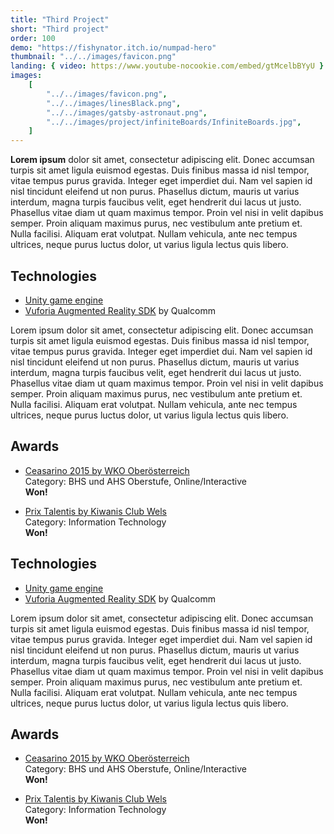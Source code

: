 ```yaml
---
title: "Third Project"
short: "Third project"
order: 100
demo: "https://fishynator.itch.io/numpad-hero"
thumbnail: "../../images/favicon.png"
landing: { video: https://www.youtube-nocookie.com/embed/gtMcelbBYyU }
images:
    [
        "../../images/favicon.png",
        "../../images/linesBlack.png",
        "../../images/gatsby-astronaut.png",
        "../../images/project/infiniteBoards/InfiniteBoards.jpg",
    ]
---
```


**Lorem ipsum** dolor sit amet, consectetur adipiscing elit. Donec accumsan turpis sit amet ligula euismod egestas. Duis finibus massa id nisl tempor, vitae tempus purus gravida. Integer eget imperdiet dui. Nam vel sapien id nisl tincidunt eleifend ut non purus. Phasellus dictum, mauris ut varius interdum, magna turpis faucibus velit, eget hendrerit dui lacus ut justo. Phasellus vitae diam ut quam maximus tempor. Proin vel nisi in velit dapibus semper. Proin aliquam maximus purus, nec vestibulum ante pretium et. Nulla facilisi. Aliquam erat volutpat. Nullam vehicula, ante nec tempus ultrices, neque purus luctus dolor, ut varius ligula lectus quis libero.

<bs-row>

<bs-col>

## Technologies

-   [Unity game engine](https://unity.com/)
-   [Vuforia Augmented Reality SDK](https://www.vuforia.com/) by Qualcomm

Lorem ipsum dolor sit amet, consectetur adipiscing elit. Donec accumsan turpis sit amet ligula euismod egestas. Duis finibus massa id nisl tempor, vitae tempus purus gravida. Integer eget imperdiet dui. Nam vel sapien id nisl tincidunt eleifend ut non purus. Phasellus dictum, mauris ut varius interdum, magna turpis faucibus velit, eget hendrerit dui lacus ut justo. Phasellus vitae diam ut quam maximus tempor. Proin vel nisi in velit dapibus semper. Proin aliquam maximus purus, nec vestibulum ante pretium et. Nulla facilisi. Aliquam erat volutpat. Nullam vehicula, ante nec tempus ultrices, neque purus luctus dolor, ut varius ligula lectus quis libero.

</bs-col>

<bs-col>

## Awards

-   [Ceasarino 2015 by WKO Oberösterreich](https://caesarino2015.submit.to/landing/award/ausschreibung-info)  
    Category: BHS und AHS Oberstufe, Online/Interactive  
    **Won!**

-   [Prix Talentis by Kiwanis Club Wels](https://www.meinbezirk.at/wels-wels-land/c-lokales/kiwanis-preis-prix-talentis-fuer-htl-diplomarbeiten_a1393034)  
    Category: Information Technology  
    **Won!**

</bs-col>

<bs-col>

## Technologies

-   [Unity game engine](https://unity.com/)
-   [Vuforia Augmented Reality SDK](https://www.vuforia.com/) by Qualcomm

Lorem ipsum dolor sit amet, consectetur adipiscing elit. Donec accumsan turpis sit amet ligula euismod egestas. Duis finibus massa id nisl tempor, vitae tempus purus gravida. Integer eget imperdiet dui. Nam vel sapien id nisl tincidunt eleifend ut non purus. Phasellus dictum, mauris ut varius interdum, magna turpis faucibus velit, eget hendrerit dui lacus ut justo. Phasellus vitae diam ut quam maximus tempor. Proin vel nisi in velit dapibus semper. Proin aliquam maximus purus, nec vestibulum ante pretium et. Nulla facilisi. Aliquam erat volutpat. Nullam vehicula, ante nec tempus ultrices, neque purus luctus dolor, ut varius ligula lectus quis libero.

</bs-col>

<bs-col>

## Awards

-   [Ceasarino 2015 by WKO Oberösterreich](https://caesarino2015.submit.to/landing/award/ausschreibung-info)  
    Category: BHS und AHS Oberstufe, Online/Interactive  
    **Won!**

-   [Prix Talentis by Kiwanis Club Wels](https://www.meinbezirk.at/wels-wels-land/c-lokales/kiwanis-preis-prix-talentis-fuer-htl-diplomarbeiten_a1393034)  
    Category: Information Technology  
    **Won!**

</bs-col>

</bs-row>
